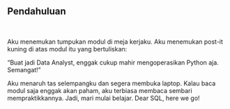 ## Pendahuluan

&nbsp;

Aku menemukan tumpukan modul di meja kerjaku. Aku menemukan post-it kuning di atas modul itu yang bertuliskan:

 

“Buat jadi Data Analyst, enggak cukup mahir mengoperasikan Python aja. Semangat!”

 

Aku menaruh tas selempangku dan segera membuka laptop. Kalau baca modul saja enggak akan paham, aku terbiasa membaca sembari mempraktikkannya. Jadi, mari mulai belajar. Dear SQL, here we go!
